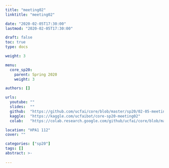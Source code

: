 ```yaml
---
title: "meeting02"
linktitle: "meeting02"

date: "2020-02-05T17:30:00"
lastmod: "2020-02-05T17:30:00"

draft: false
toc: true
type: docs

weight: 3

menu:
  core_sp20:
    parent: Spring 2020
    weight: 3

authors: []

urls:
  youtube: ""
  slides:  ""
  github:  "https://github.com/ucfai/core/blob/master/sp20/02-05-meeting02/02-05-meeting02.ipynb"
  kaggle:  "https://kaggle.com/ucfaibot/core-sp20-meeting02"
  colab:   "https://colab.research.google.com/github/ucfai/core/blob/master/sp20/02-05-meeting02/02-05-meeting02.ipynb"

location: "HPA1 112"
cover: ""

categories: ["sp20"]
tags: []
abstract: >-
  
---
```

